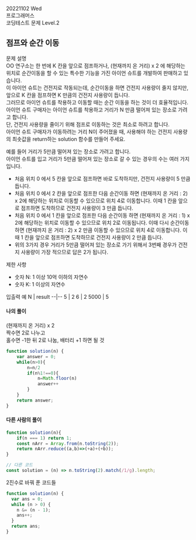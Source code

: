 20221102 Wed  
프로그래머스  
코딩테스트 문제 Level.2  

점프와 순간 이동
---
문제 설명   
OO 연구소는 한 번에 K 칸을 앞으로 점프하거나, (현재까지 온 거리) x 2 에 해당하는 위치로 순간이동을 할 수 있는 특수한 기능을 가진 아이언 슈트를 개발하여 판매하고 있습니다.  
이 아이언 슈트는 건전지로 작동되는데, 순간이동을 하면 건전지 사용량이 줄지 않지만, 앞으로 K 칸을 점프하면 K 만큼의 건전지 사용량이 듭니다.  
그러므로 아이언 슈트를 착용하고 이동할 때는 순간 이동을 하는 것이 더 효율적입니다.  
아이언 슈트 구매자는 아이언 슈트를 착용하고 거리가 N 만큼 떨어져 있는 장소로 가려고 합니다.  
단, 건전지 사용량을 줄이기 위해 점프로 이동하는 것은 최소로 하려고 합니다.  
아이언 슈트 구매자가 이동하려는 거리 N이 주어졌을 때, 사용해야 하는 건전지 사용량의 최솟값을 return하는 solution 함수를 만들어 주세요.

예를 들어 거리가 5만큼 떨어져 있는 장소로 가려고 합니다.   
아이언 슈트를 입고 거리가 5만큼 떨어져 있는 장소로 갈 수 있는 경우의 수는 여러 가지입니다.   

- 처음 위치 0 에서 5 칸을 앞으로 점프하면 바로 도착하지만, 건전지 사용량이 5 만큼 듭니다.
- 처음 위치 0 에서 2 칸을 앞으로 점프한 다음 순간이동 하면 (현재까지 온 거리 : 2) x 2에 해당하는 위치로 이동할 수 있으므로 위치 4로 이동합니다. 이때 1 칸을 앞으로 점프하면 도착하므로 건전지 사용량이 3 만큼 듭니다.
- 처음 위치 0 에서 1 칸을 앞으로 점프한 다음 순간이동 하면 (현재까지 온 거리 : 1) x 2에 해당하는 위치로 이동할 수 있으므로 위치 2로 이동됩니다. 이때 다시 순간이동 하면 (현재까지 온 거리 : 2) x 2 만큼 이동할 수 있으므로 위치 4로 이동합니다. 이때 1 칸을 앞으로 점프하면 도착하므로 건전지 사용량이 2 만큼 듭니다.
- 위의 3가지 경우 거리가 5만큼 떨어져 있는 장소로 가기 위해서 3번째 경우가 건전지 사용량이 가장 적으므로 답은 2가 됩니다.

제한 사항
- 숫자 N: 1 이상 10억 이하의 자연수
- 숫자 K: 1 이상의 자연수

입출력 예
N |	result
--|--
5	| 2
6	| 2
5000	| 5

#### 나의 풀이
(현재까지 온 거리) x 2   
짝수면 2로 나누고  
홀수면 -1한 뒤 2로 나눔, 배터리 +1 하면 될 것
```jsx
function solution(n) {
    var answer = 0;
    while(n>0){
        n=n/2
        if(n%1!==0){
            n=Math.floor(n)
            answer++
        }
    }
    return answer;
}
```
#### 다른 사람의 풀이
```jsx
function solution(n){
    if(n === 1) return 1;
    const nArr = Array.from(n.toString(2));
    return nArr.reduce((a,b)=>(+a)+(+b));
}

// 다른 코드
const solution = (n) => n.toString(2).match(/1/g).length;
```
2진수로 바꿔 푼 코드들

```jsx
function solution(n) {
  var ans = 0;
  while (n > 0) {
    n &= (n - 1); 
    ans++; 
  }
  return ans; 
}
```
